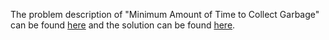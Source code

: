 The problem description of "Minimum Amount of Time to Collect Garbage" can be found [here](https://leetcode.com/problems/minimum-amount-of-time-to-collect-garbage/) and the solution can be found [here](https://github.com/aurimas13/Solutions-To-Problems/blob/main/LeetCode/Python%20Solutions/Minimum%20Amount%20of%20Time%20to%20Collect%20Garbage/garbage.py).